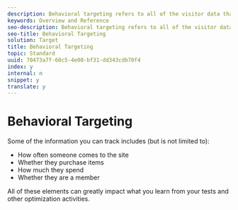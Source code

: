 ```yaml
---
description: Behavioral targeting refers to all of the visitor data that can be stored and used to segment your population and target different content to different people based on their visitor profile
keywords: Overview and Reference
seo-description: Behavioral targeting refers to all of the visitor data that can be stored and used to segment your population and target different content to different people based on their visitor profile
seo-title: Behavioral Targeting
solution: Target
title: Behavioral Targeting
topic: Standard
uuid: 70473a7f-60c5-4e00-bf31-dd343cdb70f4
index: y
internal: n
snippet: y
translate: y
---
```


# Behavioral Targeting

Some of the information you can track includes (but is not limited to): 


* How often someone comes to the site
* Whether they purchase items
* How much they spend
* Whether they are a member


All of these elements can greatly impact what you learn from your tests and other optimization activities. 
